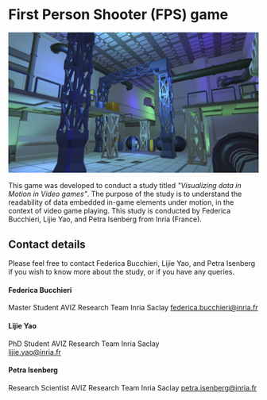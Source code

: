 # First Person Shooter (FPS) game

![FPS Image](/Assets/FPS/Art/Textures/Backgrounds/InitialMenu.png)

This game was developed to conduct a study titled *"Visualizing data in Motion in Video games"*. The purpose of the study is to understand the readability of data embedded in-game elements under motion, in the context of video game playing. This study is conducted by Federica Bucchieri, Lijie Yao, and Petra Isenberg from Inria (France). 

## Contact details
Please feel free to contact Federica Bucchieri, Lijie Yao, and Petra Isenberg if you wish to know more about the study, or if you have any queries.

#### Federica Bucchieri
Master Student
AVIZ Research Team
Inria Saclay
federica.bucchieri@inria.fr		

#### Lijie Yao
PhD Student
AVIZ Research Team
Inria Saclay			
lijie.yao@inria.fr			

#### Petra Isenberg
Research Scientist
AVIZ Research Team
Inria Saclay
petra.isenberg@inria.fr	
